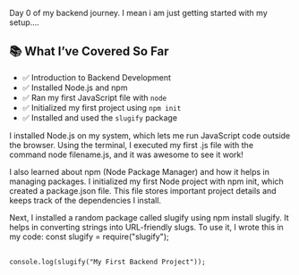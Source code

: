 Day 0 of my backend journey. I mean i am just getting started with my setup....

## 📚 What I’ve Covered So Far
- ✅ Introduction to Backend Development
- ✅ Installed Node.js and npm
- ✅ Ran my first JavaScript file with `node`
- ✅ Initialized my first project using `npm init`
- ✅ Installed and used the `slugify` package


I installed Node.js on my system, which lets me run JavaScript code outside the browser. Using the terminal, I executed my first .js file with the command node filename.js, and it was awesome to see it work!

I also learned about npm (Node Package Manager) and how it helps in managing packages. I initialized my first Node project with npm init, which created a package.json file. This file stores important project details and keeps track of the dependencies I install.

Next, I installed a random package called slugify using npm install slugify. It helps in converting strings into URL-friendly slugs. To use it, I wrote this in my code:
const slugify = require("slugify");
<pre> <code>
console.log(slugify("My First Backend Project")); 
</code> </pre>
